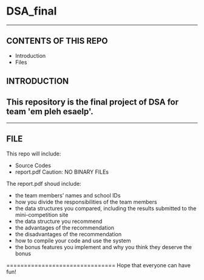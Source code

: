 # DSA_final
---------------------

CONTENTS OF THIS REPO
---------------------
 * Introduction
 * Files


INTRODUCTION
------------
This repository is the final project of DSA for team 'em pleh esaelp'.
----------------------------------------------------------------------

-------
FILE
-------
This repo will include:
 * Source Codes
 * report.pdf
Caution: NO BINARY FILEs

The report.pdf shoud include:
 * the team members’ names and school IDs
 * how you divide the responsibilities of the team members
 * the data structures you compared, including the results submitted to the mini-competition site
 * the data structure you recommend
 * the advantages of the recommendation
 * the disadvantages of the recommendation
 * how to compile your code and use the system
 * the bonus features you implement and why you think they deserve the bonus

===============================
Hope that everyone can have fun!

